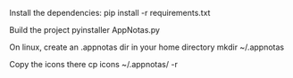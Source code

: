 Install the dependencies:
pip install -r requirements.txt

Build the project
pyinstaller AppNotas.py

On linux, create an .appnotas dir in your home directory
mkdir ~/.appnotas

Copy the icons there
cp icons ~/.appnotas/ -r

